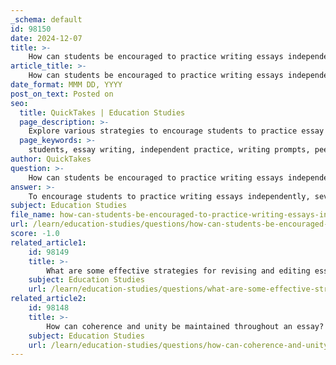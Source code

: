 ```yaml
---
_schema: default
id: 98150
date: 2024-12-07
title: >-
    How can students be encouraged to practice writing essays independently?
article_title: >-
    How can students be encouraged to practice writing essays independently?
date_format: MMM DD, YYYY
post_on_text: Posted on
seo:
  title: QuickTakes | Education Studies
  page_description: >-
    Explore various strategies to encourage students to practice essay writing independently, including modeled writing, prompts, peer feedback, self-reflection, and structured assignments.
  page_keywords: >-
    students, essay writing, independent practice, writing prompts, peer feedback, self-reflection, model writing, scaffolding assignments, writing exercises, literacy stations, individualized feedback, writing confidence
author: QuickTakes
question: >-
    How can students be encouraged to practice writing essays independently?
answer: >-
    To encourage students to practice writing essays independently, several strategies can be implemented:\n\n1. **Model Writing**: Begin with modeled writing sessions where the teacher demonstrates the writing process. This helps students understand the structure and flow of essays. After a few weeks of guided practice, students can be encouraged to take their notebooks to literacy stations for independent writing.\n\n2. **Writing Prompts**: Providing students with writing prompts can help alleviate writer's block and stimulate creativity. While not every writing activity should start with a prompt, incorporating them occasionally can motivate students to write independently.\n\n3. **Independent Writing Time**: During independent writing sessions, teachers can confer with individual students to offer personalized feedback and encouragement. This one-on-one interaction can help students feel supported as they develop their writing skills.\n\n4. **Peer Feedback**: Establishing writing partnerships allows students to share their work with peers and receive constructive feedback. This collaborative approach can enhance their confidence and improve their writing through shared insights.\n\n5. **Self-Reflection**: Encourage students to engage in self-reflection by answering questions about their writing process. This can be done individually or in small groups, helping them evaluate their writing behaviors and identify areas for improvement.\n\n6. **Regular Writing Exercises**: Incorporate regular writing exercises that focus on specific skills, such as using transitional phrases or developing coherent arguments. These exercises can be both structured and creative, allowing students to practice in a low-pressure environment.\n\n7. **Daily Writing Prompts**: Start each class with a short writing prompt that encourages students to apply specific writing techniques they have learned. This consistent practice can help build their writing stamina and confidence over time.\n\n8. **Scaffolding Assignments**: Design assignments that gradually increase in complexity, allowing students to build their skills step by step. This approach can help them feel more comfortable with independent writing as they gain experience.\n\nBy implementing these strategies, educators can foster an environment that encourages independent writing, helping students develop their skills and confidence in essay writing.
subject: Education Studies
file_name: how-can-students-be-encouraged-to-practice-writing-essays-independently.md
url: /learn/education-studies/questions/how-can-students-be-encouraged-to-practice-writing-essays-independently
score: -1.0
related_article1:
    id: 98149
    title: >-
        What are some effective strategies for revising and editing essays?
    subject: Education Studies
    url: /learn/education-studies/questions/what-are-some-effective-strategies-for-revising-and-editing-essays
related_article2:
    id: 98148
    title: >-
        How can coherence and unity be maintained throughout an essay?
    subject: Education Studies
    url: /learn/education-studies/questions/how-can-coherence-and-unity-be-maintained-throughout-an-essay
---
```


&nbsp;